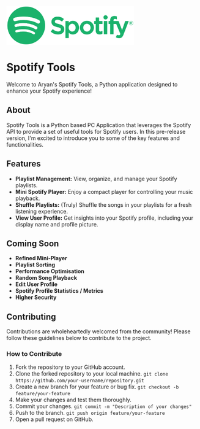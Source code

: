 <img height=100 src="https://github.com/aryanranderiya/AryansSpotifyTools/blob/main/spotify_logo.png" >

# Spotify Tools

Welcome to Aryan's Spotify Tools, a Python application designed to enhance your Spotify experience!

## About

Spotify Tools is a Python based PC Application that leverages the Spotify API to provide a set of useful tools for Spotify users. In this pre-release version, I'm excited to introduce you to some of the key features and functionalities.

## Features

- **Playlist Management:** View, organize, and manage your Spotify playlists.
- **Mini Spotify Player:** Enjoy a compact player for controlling your music playback.
- **Shuffle Playlists:** (Truly) Shuffle the songs in your playlists for a fresh listening experience.
- **View User Profile:** Get insights into your Spotify profile, including your display name and profile picture.

## Coming Soon

- **Refined Mini-Player**
- **Playlist Sorting**
- **Performance Optimisation**
- **Random Song Playback**
- **Edit User Profile**
- **Spotify Profile Statistics / Metrics**
- **Higher Security**

## Contributing

Contributions are wholeheartedly welcomed from the community! Please follow these guidelines below to contribute to the project.

### How to Contribute

1. Fork the repository to your GitHub account.
2. Clone the forked repository to your local machine.
   ```git clone https://github.com/your-username/repository.git```
3. Create a new branch for your feature or bug fix.
   ```git checkout -b feature/your-feature```
4. Make your changes and test them thoroughly.
5. Commit your changes.
  ```git commit -m "Description of your changes"```
6. Push to the branch.
  ```git push origin feature/your-feature```
7. Open a pull request on GitHub.

